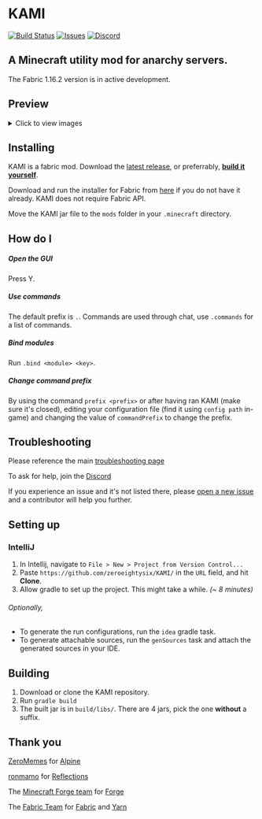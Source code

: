 # KAMI
[![Build Status](https://travis-ci.com/zeroeightysix/KAMI.svg?branch=fabric)](https://travis-ci.com/zeroeightysix/KAMI)
[![Issues](https://img.shields.io/github/issues/zeroeightysix/kami.svg)](https://github.com/zeroeightysix/kami/issues)
[![Discord](https://img.shields.io/badge/chat-on%20discord-brightgreen.svg)](http://discord.gg/9hvwgeg)

## A Minecraft utility mod for anarchy servers.

The Fabric 1.16.2 version is in active development.

## Preview

<details>
 <summary>Click to view images</summary>

 ![GUI](.github/IMAGES/gui.png)

 ![CrystalAura](.github/IMAGES/crystalAura.png)

</details>

## Installing

KAMI is a fabric mod. Download the [latest release](https://github.com/zeroeightysix/KAMI/releases), or preferrably, [**build it yourself**](#building).

Download and run the installer for Fabric from [here](https://fabricmc.net/use/) if you do not have it already. KAMI does not require Fabric API.

Move the KAMI jar file to the `mods` folder in your `.minecraft` directory.

## How do I

##### Open the GUI
Press Y.

##### Use commands
The default prefix is `.`. Commands are used through chat, use `.commands` for a list of commands.

##### Bind modules
Run `.bind <module> <key>`.

##### Change command prefix
By using the command `prefix <prefix>` or after having ran KAMI (make sure it's closed), editing your configuration file (find it using `config path` in-game) and changing the value of `commandPrefix` to change the prefix.

## Troubleshooting
Please reference the main [troubleshooting page](docs/TROUBLESHOOTING.md)

To ask for help, join the [Discord](http://discord.gg/9hvwgeg)

If you experience an issue and it's not listed there, please [open a new issue](../../issues/new/choose) and a contributor will help you further.

## Setting up

### IntelliJ
1. In Intellij, navigate to `File > New > Project from Version Control...`
2. Paste `https://github.com/zeroeightysix/KAMI/` in the `URL` field, and hit **Clone**.
3. Allow gradle to set up the project. This might take a while. *(~ 8 minutes)*

###### Optionally,
* To generate the run configurations, run the `idea` gradle task.
* To generate attachable sources, run the `genSources` task and attach the generated sources in your IDE.

## Building

1. Download or clone the KAMI repository.
2. Run `gradle build`
3. The built jar is in `build/libs/`. There are 4 jars, pick the one **without** a suffix.


## Thank you
[ZeroMemes](https://github.com/ZeroMemes) for [Alpine](https://github.com/ZeroMemes/Alpine)

[ronmamo](https://github.com/ronmamo/) for [Reflections](https://github.com/ronmamo/reflections)

The [Minecraft Forge team](https://github.com/MinecraftForge) for [Forge](https://files.minecraftforge.net/)

The [Fabric Team](https://github.com/FabricMC) for [Fabric](https://github.com/FabricMC/fabric-loader) and [Yarn](https://github.com/FabricMC/yarn)
